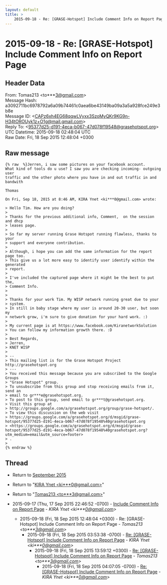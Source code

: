 ```yaml
---
layout: default
title: >
    2015-09-18 - Re: [GRASE-Hotspot] Include Comment Info on Report Page
---
```


# 2015-09-18 - Re: [GRASE-Hotspot] Include Comment Info on Report Page

## Header Data

From: Tomas213 \<to***3@gmail.com\><br>
Message Hash: a3092711bc6978792a6a09b74461c0aea6be43149ba09a3a5a928fce249e3b8e<br>
Message ID: \<CAPz6xh4EG68qqwLVyxx3SzoMyQKr9KG9n-H34tOROUyk1z+O1g@mail.gmail.com\><br>
Reply To: \<95377d25-d191-4eca-b067-47d078f19548@grasehotspot.org\><br>
UTC Datetime: 2015-09-18 02:48:04 UTC<br>
Raw Date: Fri, 18 Sep 2015 12:48:04 +0300<br>

## Raw message

```
{% raw  %}Jerren, i saw some pictures on your facebook account.
What kind of tools do u use? I saw you are checking incoming- outgoing user
traffic and the other photo where you have in and out traffic in and
bandwith

Thomas

On Fri, Sep 18, 2015 at 8:46 AM, KIRA Ynet <ki***0@gmail.com> wrote:

> Hello Tim. How are you doing?
>
> Thanks for the previous additional info, Comment,  on the session and dhcp
> leases page.
>
> So far my server running Grase Hotspot running flawless, thanks to your
> support and everyone contribution.
>
> Although, i hope you can add the same information for the report page too.
> This give us a lot more easy to identify user identify within the generated
> report.
>
> I've included the captured page where it might be the best to put the,
> Comment Info.
>
>
> Thanks for your work Tim. My WISP network running great due to your
> system.
> In still in baby stage where my user is around 20-30 user, but soon my
> network grow, i'm sure to give donation for your hard work. :)
>
> My current page is at https://www.facebook.com/KiranetworkSolution
> You can follow my information growth there. :D
>
> Best Regards,
> Jerren,
> KNET WISP
>
> --
> This mailing list is for the Grase Hotspot Project http://grasehotspot.org
> ---
> You received this message because you are subscribed to the Google Groups
> "Grase Hotspot" group.
> To unsubscribe from this group and stop receiving emails from it, send an
> email to gr***e@grasehotspot.org.
> To post to this group, send email to gr***t@grasehotspot.org.
> Visit this group at
> http://groups.google.com/a/grasehotspot.org/group/grase-hotspot/.
> To view this discussion on the web visit
> https://groups.google.com/a/grasehotspot.org/d/msgid/grase-hotspot/95377d25-d191-4eca-b067-47d078f19548%40grasehotspot.org
> <https://groups.google.com/a/grasehotspot.org/d/msgid/grase-hotspot/95377d25-d191-4eca-b067-47d078f19548%40grasehotspot.org?utm_medium=email&utm_source=footer>
> .
>
{% endraw %}
```

## Thread

+ Return to [September 2015](/archive/2015/09)

+ Return to "[KIRA Ynet <ki***0<span>@</span>gmail.com>](/authors/ki___0_at_gmail_com)"
+ Return to "[Tomas213 <to***3<span>@</span>gmail.com>](/authors/to___3_at_gmail_com)"

+ 2015-09-17 (Thu, 17 Sep 2015 22:46:52 -0700) - [Include Comment Info on Report Page](/archive/2015/09/63dde532800590ea5ec7ccdcfb25befbe48c327efe962f46cda1de7f681d0f37) - _KIRA Ynet \<ki***0@gmail.com\>_
  + 2015-09-18 (Fri, 18 Sep 2015 12:48:04 +0300) - Re: [GRASE-Hotspot] Include Comment Info on Report Page - _Tomas213 \<to***3@gmail.com\>_
    + 2015-09-18 (Fri, 18 Sep 2015 03:53:38 -0700) - [Re: [GRASE-Hotspot] Include Comment Info on Report Page](/archive/2015/09/89abb9105f973e085fef8efbea6ef5676a07e2e8f6406adc32db136ca5660f23) - _KIRA Ynet \<ki***0@gmail.com\>_
      + 2015-09-18 (Fri, 18 Sep 2015 13:59:12 +0300) - [Re: [GRASE-Hotspot] Include Comment Info on Report Page](/archive/2015/09/ba3c75cba4570448461be891dfe1eca753478be61f02312b54c83ca284a3049e) - _Tomas213 \<to***3@gmail.com\>_
        + 2015-09-18 (Fri, 18 Sep 2015 04:07:05 -0700) - [Re: [GRASE-Hotspot] Include Comment Info on Report Page](/archive/2015/09/02d4583eb76439747f4b2e5362b6bee782453fb1796415bfdbd747a3156bb6bb) - _KIRA Ynet \<ki***0@gmail.com\>_


